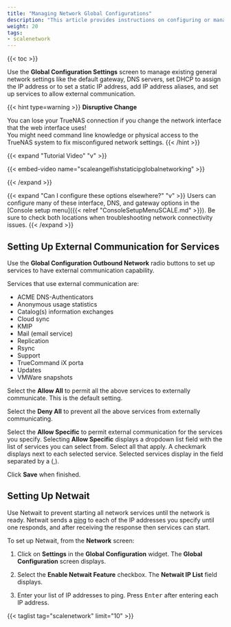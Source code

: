 ```yaml
---
title: "Managing Network Global Configurations"
description: "This article provides instructions on configuring or managing global configuration settings."
weight: 20
tags:
- scalenetwork
---
```


{{< toc >}}

Use the **Global Configuration Settings** screen to manage existing general network settings like the default gateway, DNS servers, set DHCP to assign the IP address or to set a static IP address, add IP address aliases, and set up services to allow external communication.

{{< hint type=warning >}}
**Disruptive Change**

You can lose your TrueNAS connection if you change the network interface that the web interface uses!  
You might need command line knowledge or physical access to the TrueNAS system to fix misconfigured network settings.
{{< /hint >}}

{{< expand "Tutorial Video" "v" >}}

{{< embed-video name="scaleangelfishstaticipglobalnetworking" >}}

{{< /expand >}}

{{< expand "Can I configure these options elsewhere?" "v" >}}
Users can configure many of these interface, DNS, and gateway options in the [Console setup menu]({{< relref "ConsoleSetupMenuSCALE.md" >}}).
Be sure to check both locations when troubleshooting network connectivity issues.
{{< /expand >}}

## Setting Up External Communication for Services
Use the **Global Configuration Outbound Network** radio buttons to set up services to have external communication capability.

Services that use external communication are:
* ACME DNS-Authenticators
* Anonymous usage statistics
* Catalog(s) information exchanges
* Cloud sync
* KMIP
* Mail (email service)
* Replication
* Rsync
* Support
* TrueCommand iX porta
* Updates
* VMWare snapshots

Select the **Allow All** to permit all the above services to externally communicate. This is the default setting.

Select the **Deny All** to prevent all the above services from externally communicating.

Select the **Allow Specific** to permit external communication for the services you specify. Selecting **Allow Specific** displays a dropdown list field with the list of services you can select from. Select all that apply. A checkmark displays next to each selected service. Selected services display in the field separated by a (,).

Click **Save** when finished.

## Setting Up Netwait
Use Netwait to prevent starting all network services until the network is ready. Netwait sends a [ping](https://manpages.debian.org/unstable/inetutils-ping/ping.1.en.html) to each of the IP addresses you specify until one responds, and after receiving the response then services can start.

To set up Netwait, from the **Network** screen:

1. Click on **Settings** in the **Global Configuration** widget. The **Global Configuration** screen displays.

2. Select the **Enable Netwait Feature** checkbox. The **Netwait IP List** field displays.

3. Enter your list of IP addresses to ping. Press <kbd>Enter</kbd> after entering each IP address.


{{< taglist tag="scalenetwork" limit="10" >}}